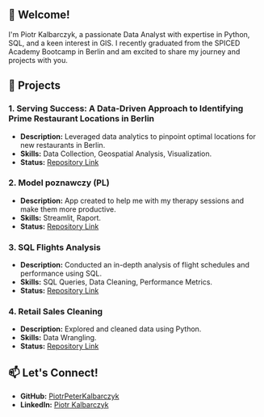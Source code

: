 ## 👋 Welcome!

I'm Piotr Kalbarczyk, a passionate Data Analyst with expertise in Python, SQL, and a keen interest in GIS. I recently graduated from the SPICED Academy Bootcamp in Berlin and am excited to share my journey and projects with you.

## 🚀 Projects

### 1. **Serving Success: A Data-Driven Approach to Identifying Prime Restaurant Locations in Berlin**
   - **Description:** Leveraged data analytics to pinpoint optimal locations for new restaurants in Berlin.
   - **Skills:** Data Collection, Geospatial Analysis, Visualization.
   - **Status:** [Repository Link](https://github.com/PiotrPeterKalbarczyk/DA-Final-Project---Serving-Success)

### 2. **Model poznawczy (PL)**
   - **Description:** App created to help me with my therapy sessions and make them more productive.
   - **Skills:** Streamlit, Raport.
   - **Status:** [Repository Link](https://github.com/PiotrPeterKalbarczyk/model_poznawczy_app)

### 3. **SQL Flights Analysis**
   - **Description:** Conducted an in-depth analysis of flight schedules and performance using SQL.
   - **Skills:** SQL Queries, Data Cleaning, Performance Metrics.
   - **Status:** [Repository Link](https://github.com/PiotrPeterKalbarczyk/SQL-Weather-Flights-Project)

### 4. **Retail Sales Cleaning**
   - **Description:** Explored and cleaned data using Python.
   - **Skills:** Data Wrangling.
   - **Status:** [Repository Link](https://github.com/PiotrPeterKalbarczyk/retail-store-sales-etl)

## 📫 Let's Connect!

- **GitHub:** [PiotrPeterKalbarczyk](https://github.com/PiotrPeterKalbarczyk)
- **LinkedIn:** [Piotr Kalbarczyk](www.linkedin.com/in/piotrkalbarczykk)
